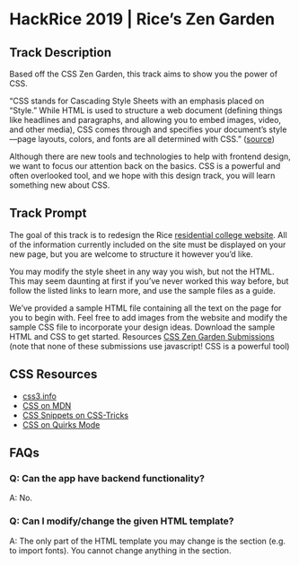 #  HackRice 2019 | Rice’s Zen Garden

## Track Description
Based off the CSS Zen Garden, this track aims to show you the power of CSS. 

“CSS stands for Cascading Style Sheets with an emphasis placed on “Style.” While HTML is used to structure a web document (defining things like headlines and paragraphs, and allowing you to embed images, video, and other media), CSS comes through and specifies your document’s style—page layouts, colors, and fonts are all determined with CSS.” ([source](https://skillcrush.com/2012/04/03/css/))

Although there are new tools and technologies to help with frontend design, we want to focus our attention back on the basics. CSS is a powerful and often overlooked tool, and we hope with this design track, you will learn something new about CSS. 

## Track Prompt
The goal of this track is to redesign the Rice [residential college website](https://dou.rice.edu/residential-colleges). All of the information currently included on the site must be displayed on your new page, but you are welcome to structure it however you’d like. 

You may modify the style sheet in any way you wish, but not the HTML. This may seem daunting at first if you’ve never worked this way before, but follow the listed links to learn more, and use the sample files as a guide.

We’ve provided a sample HTML file containing all the text on the page for you to begin with. Feel free to add images from the website and modify the sample CSS file to incorporate your design ideas. Download the sample HTML and CSS to get started. 
Resources
[CSS Zen Garden Submissions](http://www.mezzoblue.com/zengarden/alldesigns/) (note that none of these submissions use javascript! CSS is a powerful tool)

## CSS Resources 
* [css3.info](http://www.css3.info/)
* [CSS on MDN](https://developer.mozilla.org/en-US/docs/Web/CSS)
* [CSS Snippets on CSS-Tricks](https://developer.mozilla.org/en-US/docs/Web/CSS)
* [CSS on Quirks Mode](http://css-tricks.com/snippets/)

## FAQs

### Q: Can the app have backend functionality?
A: No.

### Q: Can I modify/change the given HTML template?

A: The only part of the HTML template you may change is the <head></head> section (e.g. to import fonts). You cannot change anything in the <body></body> section.


